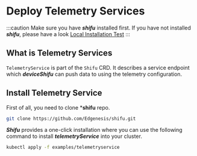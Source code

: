 # Deploy Telemetry Services
:::caution
Make sure you have ***shifu*** installed first. If you have not installed ***shifu***, please have a look [Local Installation Test](../install-shifu-dev.md)
:::

## What is Telemetry Services

`TelemetryService` is part of the `Shifu` CRD. It describes a service endpoint which ***deviceShifu*** can push data to using the telemetry configuration.


## Install Telemetry Service

First of all, you need to clone ***shifu** repo.
```bash
git clone https://github.com/Edgenesis/shifu.git
```

***Shifu*** provides a one-click installation where you can use the following command to install ***telemetryService*** into your cluster.

```bash
kubectl apply -f examples/telemetryservice
```
